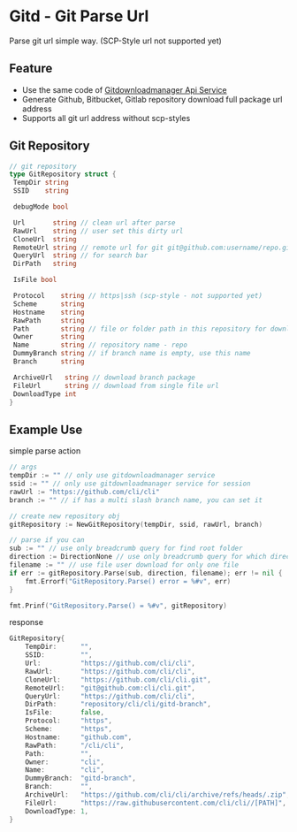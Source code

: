 # Gitd - Git Parse Url

Parse git url simple way. (SCP-Style url not supported yet)

## Feature

- Use the same code of [Gitdownloadmanager Api Service](https://gitdownloadmanager.com)
- Generate Github, Bitbucket, Gitlab repository download full package url address
- Supports all git url address without scp-styles

## Git Repository

```go
// git repository
type GitRepository struct {
 TempDir string
 SSID    string

 debugMode bool

 Url       string // clean url after parse
 RawUrl    string // user set this dirty url
 CloneUrl  string
 RemoteUrl string // remote url for git git@github.com:username/repo.git
 QueryUrl  string // for search bar
 DirPath   string

 IsFile bool

 Protocol    string // https|ssh (scp-style - not supported yet)
 Scheme      string
 Hostname    string
 RawPath     string
 Path        string // file or folder path in this repository for download
 Owner       string
 Name        string // repository name - repo
 DummyBranch string // if branch name is empty, use this name
 Branch      string

 ArchiveUrl   string // download branch package
 FileUrl      string // download from single file url
 DownloadType int
}
```

## Example Use

simple parse action

```go
// args
tempDir := "" // only use gitdownloadmanager service
ssid := "" // only use gitdownloadmanager service for session
rawUrl := "https://github.com/cli/cli"
branch := "" // if has a multi slash branch name, you can set it

// create new repository obj
gitRepository := NewGitRepository(tempDir, ssid, rawUrl, branch)

// parse if you can
sub := "" // use only breadcrumb query for find root folder
direction := DirectionNone // use only breadcrumb query for which direction to go
filename := "" // use file user download for only one file
if err := gitRepository.Parse(sub, direction, filename); err != nil {
    fmt.Errorf("GitRepository.Parse() error = %#v", err)
}

fmt.Prinf("GitRepository.Parse() = %#v", gitRepository)
```

response

```go
GitRepository{
    TempDir:      "",
    SSID:         "",
    Url:          "https://github.com/cli/cli",
    RawUrl:       "https://github.com/cli/cli",
    CloneUrl:     "https://github.com/cli/cli.git",
    RemoteUrl:    "git@github.com:cli/cli.git",
    QueryUrl:     "https://github.com/cli/cli",
    DirPath:      "repository/cli/cli/gitd-branch",
    IsFile:       false,
    Protocol:     "https",
    Scheme:       "https",
    Hostname:     "github.com",
    RawPath:      "/cli/cli",
    Path:         "",
    Owner:        "cli",
    Name:         "cli",
    DummyBranch:  "gitd-branch",
    Branch:       "",
    ArchiveUrl:   "https://github.com/cli/cli/archive/refs/heads/.zip",
    FileUrl:      "https://raw.githubusercontent.com/cli/cli//[PATH]",
    DownloadType: 1,
}
```
